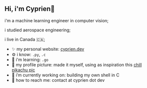 ## Hi, i'm Cyprien👋

i'm a machine learning engineer in computer vision;

i studied aerospace engineering;

i live in Canada 🇨🇦;

- ✨ my personal website: [cyprien.dev](https://cyprien.dev)
- ⚙️ i know: `.py`, `.c`
- 🌱 i'm learning: `.go`
- 🎨 my profile picture: made it myself, using as inspiration this [chill pikachu pic](https://www.reddit.com/r/MemeRestoration/comments/tedpo8/would_anyone_be_able_to_restore_chill_pikachu/)
- 🔭 i’m currently working on: building my own shell in C
- 💬 how to reach me: contact at cyprien dot dev

<!--
**cyprienhm/cyprienhm** is a ✨ _special_ ✨ repository because its `README.md` (this file) appears on your GitHub profile.

Here are some ideas to get you started:

- 🔭 I’m currently working on ...
- 🌱 I’m currently learning ...
- 👯 I’m looking to collaborate on ...
- 🤔 I’m looking for help with ...
- 💬 Ask me about ...
- 📫 How to reach me: ...
- 😄 Pronouns: ...
- ⚡ Fun fact: ...
-->
